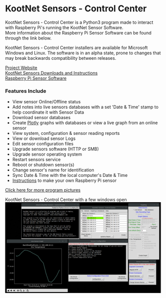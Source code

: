 # KootNet Sensors - Control Center
KootNet Sensors - Control Center is a Python3 program made to interact with Raspberry Pi's running the KootNet Sensor Software.  
More information about the Raspberry Pi Sensor Software can be found through the link below.

KootNet Sensors - Control Center installers are available for Microsoft Windows and Linux.
The software is in an alpha state, prone to changes that may break backwards compatibility between releases.

[Project Website](http://kootenay-networks.com/?page_id=170)  
[KootNet Sensors Downloads and Instructions](http://kootenay-networks.com/?page_id=236)  
[Raspberry Pi Sensor Software](https://github.com/chad-ermacora/sensor-rp)

### Features Include
- View sensor Online/Offline status
- Add notes into live sensors databases with a set 'Date & Time' stamp to help coordinate it with Sensor Data
- Download sensor databases
- Create [Plotly](https://plot.ly/python/) graphs with databases or view a live graph from an online sensor
- View system, configuration & sensor reading reports
- View or download sensor Logs
- Edit sensor configuration files
- Upgrade sensors software (HTTP or SMB)
- Upgrade sensor operating system
- Restart sensors service
- Reboot or shutdown sensor(s)
- Change sensor's name for identification
- Sync Date & Time with the local computer's Date & Time
- [Instructions](http://kootenay-networks.com/?page_id=236) to make your own Raspberry Pi sensor

[Click here for more program pictures](http://kootenay-networks.com/?page_id=511)

KootNet Sensors - Control Center with a few windows open
![KootNet Sensors - Control Center](additional_files/KootNetSensorsControlCenter.png "Control Center")
